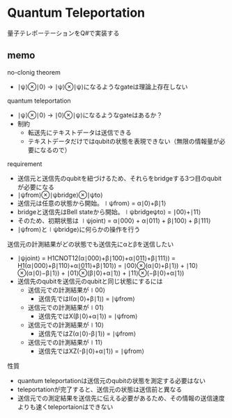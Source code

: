 # Quantum Teleportation
量子テレポーテーションをQ#で実装する

## memo
no-clonig theorem
* ∣ψ⟩⊗∣0⟩ -> ∣ψ⟩⊗∣ψ⟩になるようなgateは理論上存在しない

quantum teleportation
* ∣ψ⟩⊗∣0⟩ -> ∣0⟩⊗∣ψ⟩になるようなgateはあるか？
* 制約
  * 転送先にテキストデータは送信できる
  * テキストデータだけではqubitの状態を表現できない（無限の情報量が必要になるので）

requirement
* 送信元と送信先のqubitを紐づけるため、それらをbridgeする3つ目のqubitが必要になる
* ∣ψfrom⟩⊗∣ψbridge⟩⊗∣ψto⟩
* 送信元は任意の状態から開始。∣ψfrom⟩ = α∣0⟩+β∣1⟩
* bridgeと送信先はBell stateから開始。∣ψbridgeψto⟩ = ∣00⟩+∣11⟩
* そのため、初期状態は ∣ψjoint⟩ = α∣000⟩ + α∣011⟩ + β∣100⟩ + β∣111⟩
* ∣ψfrom⟩と∣ψbridge⟩に何らかの操作を行う

送信元の計測結果がどの状態でも送信先にαとβを送信したい
* ∣ψjoint⟩ = H1CNOT12(α∣000⟩+β∣100⟩+α∣011⟩+β∣111⟩)
  = H1(α∣000⟩+β∣110⟩+α∣011⟩+β∣101⟩) = ∣00⟩⊗(α∣0⟩+β∣1⟩) + ∣10⟩⊗(α∣0⟩−β∣1⟩) + ∣01⟩⊗(β∣0⟩+α∣1⟩) + ∣11⟩⊗(−β∣0⟩+α∣1⟩)
* 送信先のqubitを送信元のqubitと同じ状態にするには
  * 送信元での計測結果が∣00⟩
    * 送信先ではI(α∣0⟩+β∣1⟩) = ∣ψfrom⟩
  * 送信元での計測結果が∣01⟩
    * 送信先ではX(β∣0⟩+α∣1⟩) = ∣ψfrom⟩
  * 送信元での計測結果が∣10⟩
    * 送信先ではZ(α∣0⟩-β∣1⟩) = ∣ψfrom⟩
  * 送信元での計測結果が∣11⟩
    * 送信先ではXZ(-β∣0⟩+α∣1⟩) = ∣ψfrom⟩

性質
* quantum teleportationは送信元のqubitの状態を測定する必要はない
* teleportationが完了すると、送信元の状態は送信前と異なる
* 送信元での測定結果を送信先に伝える必要があるため、その情報の送信速度よりも速くteleportaionはできない